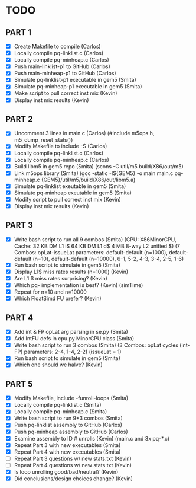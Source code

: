 # TODO

## PART 1

- [x] Create Makefile to compile 				(Carlos)
- [x] Locally compile pq-linklist.c 			(Carlos)
- [x] Locally compile pq-minheap.c 				(Carlos)
- [x] Push main-linklist-p1 to GitHub 			(Carlos)
- [x] Push main-minheap-p1 to GitHub 			(Carlos)
- [x] Simulate pq-linklist-p1 executable in gem5 (Smita)
- [x] Simulate pq-minheap-p1 executable in gem5 	(Smita)
- [x] Make script to pull correct inst mix 		(Kevin)
- [x] Display inst mix results 					(Kevin)

## PART 2

- [x] Uncomment 3 lines in main.c 				(Carlos)
		(#include m5ops.h, m5_dump_reset_stats())
- [x] Modify Makefile to include -S 				(Carlos)
- [x] Locally compile pq-linklist.c 			(Carlos)
- [x] Locally compile pq-minheap.c 				(Carlos)
- [x] Build libm5 in gem5 repo					(Smita)
		(scons -C util/m5 build/X86/out/m5)
- [x] Link m5ops library						(Smita)
		(gcc -static -I${GEM5} -o main main.c pq-minheap.c {GEM5}/util/m5/build/X86/out/libm5.a)
- [x] Simulate pq-linklist exeutable in gem5	(Smita)
- [x] Simulate pq-minheap exeutable in gem5		(Smita)
- [x] Modify script to pull correct inst mix	(Kevin)
- [x] Display inst mix results					(Kevin)

## PART 3

- [x] Write bash script to run all 9 combos		(Smita)
		(CPU: X86MinorCPU, Cache: 32 KB DM L1 i$ 64 KB DM L1 d$ 4 MB 8-way L2 unified $)
		(7 Combos: opLat-issueLat parameters: default-default (n=1000), default-default (n=10), default-default (n=10000), 6-1, 5-2, 4-3, 3-4, 2-5, 1-6)
- [x] Run bash script to simulate in gem5		(Smita)
- [x] Display L1$ miss rates results (n=1000)	(Kevin)
- [x] Are L1 $ miss rates surprising?			(Kevin)
- [x] Which pq- implementation is best?			(Kevin)
		(simTime)
- [x] Repeat for n=10 and n=10000
- [x] Which FloatSimd FU prefer?				(Kevin)

## PART 4

- [x] Add int & FP opLat arg parsing in se.py	(Smita)
- [x] Add IntFU defs in cpu.py MinorCPU class 	(Smita)
- [x] Write bash script to run 3 combos			(Smita)
		(3 Combos: opLat cycles (int-FP) parameters: 2-4, 1-4, 2-2)
		(issueLat = 1)
- [x] Run bash script to simulate in gem5		(Smita)
- [x] Which one should we halve?				(Kevin)

## PART 5

- [x] Modify Makefile, include -funroll-loops	(Smita)
- [x] Locally compile pq-linklist.c 			(Smita)
- [x] Locally compile pq-minheap.c 				(Smita)
- [x] Write bash script to run 9+3 combos			(Smita)
- [x] Push pq-linklist assembly to GitHub 		(Carlos)
- [x] Push pq-minheap assembly to GitHub 		(Carlos)
- [x] Examine assembly to ID # unrolls			(Kevin)
		(main.c and 3x pq-*.c)
- [x] Repeat Part 3 with new executables		(Smita)
- [x] Repeat Part 4 with new executables		(Smita)
- [ ] Repeat Part 3 questions w/ new stats.txt	(Kevin)
- [ ] Repeat Part 4 questions w/ new stats.txt	(Kevin)
- [x] Is loop unrolling good/bad/neutral?		(Kevin)
- [x] Did conclusions/design choices change?	(Kevin)